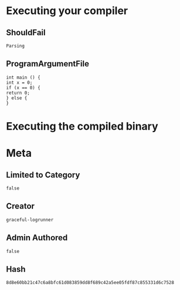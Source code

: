 # Executing your compiler

## ShouldFail

```
Parsing
```

## ProgramArgumentFile

```
int main () {
int x = 0;
if (x == 0) {
return 0;
} else {
}
```

# Executing the compiled binary

# Meta

## Limited to Category

```
false
```

## Creator

```
graceful-logrunner
```

## Admin Authored

```
false
```

## Hash

```
8d8e60bb21c47c6a8bfc61d083859dd8f689c42a5ee05fdf87c855331d6c7528
```

